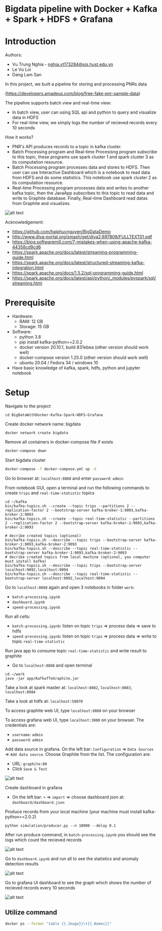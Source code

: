# Bigdata pipeline with Docker + Kafka + Spark + HDFS + Grafana

Introduction
===
Authors:
 - Vu Trung Nghia - nghia.vt173284@sis.hust.edu.vn
 - Le Vu Loi
 - Dang Lam San

In this project, we built a pipeline for storing and processing PNRs data

(https://developers.amadeus.com/blog/free-fake-pnr-sample-data)

The pipeline supports batch view and real-time view:
 - In batch view, user can using SQL api and python to query and visualize data in HDFS
 - For real-time view, we simply logs the number of recieved records every 10 seconds

How it works?
 - PNR's API produces records to a topic in kafka cluster.
 - Batch Processing program and Real-time Procesisng program subscribe to this topic, these programs use spark cluster 1 and spark cluster 3 as its computation resource.
 - Batch Processing program processes data and stores to HDFS. Then user can use Interactive Dashboard which is a notebook to read data from HDFS and do some statistics. This notebook use spark cluster 2 as its computation resource.
 - Real-time Processing program processes data and writes to another kafka topic, then the JavaApp subscribes to this topic to read data and write to Graphite database. Finally, Real-time Dashboard read datas from Graphite and visualizes.


![alt text](reports/images/overview_architecture.png)

Acknowledgement:
 - https://github.com/haiphucnguyen/BigDataDemo
 - http://www.diva-portal.org/smash/get/diva2:897808/FULLTEXT01.pdf
 - https://blog.softwaremill.com/7-mistakes-when-using-apache-kafka-44358cd9cd6
 - https://spark.apache.org/docs/latest/streaming-programming-guide.html
 - https://spark.apache.org/docs/latest/structured-streaming-kafka-integration.html
 - https://spark.apache.org/docs/1.5.2/sql-programming-guide.html
 - https://spark.apache.org/docs/latest/api/python/_modules/pyspark/sql/streaming.html


Prerequisite
===
 - Hardware:
   - RAM: 12 GB
   - Storage: 15 GB
 - Software:
   - python 3.8
   - pip install kafka-python==2.0.2
   - docker version 20.10.1, build 831ebea (other version should work well)
   - docker-compose version 1.25.0 (other version should work well)
   - ubuntu 20.04 / Fedora 34 / windows 10
 - Have basic knowledge of kafka, spark, hdfs, python and jupyter notebook

Setup
===
Navigate to the project
```
cd BigDataWithDocker-Kafka-Spark-HDFS-Grafana
```
Create docker network name: bigdata
```
docker network create bigdata
```
Remove all containers in docker-compose file if exists
```bash
docker-compose down
```
Start bigdata cluster
```bash
docker-compose -f docker-compose.yml up -d
```
Go to browser at: `localhost:8888` and enter `password`: `admin`

From notebook GUI, open a terminal and run the following commands to create `trips` and `real-time-statistic` topics
```
cd ~/kafka
bin/kafka-topics.sh --create --topic trips --partitions 2 --replication-factor 2 --bootstrap-server kafka-broker-1:9093,kafka-broker-2:9093
bin/kafka-topics.sh --create --topic real-time-statistic --partitions 2 --replication-factor 2 --bootstrap-server kafka-broker-1:9093,kafka-broker-2:9093

# decribe created topics (optional)
bin/kafka-topics.sh --describe --topic trips --bootstrap-server kafka-broker-1:9093,kafka-broker-2:9093
bin/kafka-topics.sh --describe --topic real-time-statistic --bootstrap-server kafka-broker-1:9093,kafka-broker-2:9093
# decribe created topics from local machine (optional, you computer must install kafka)
bin/kafka-topics.sh --describe --topic trips --bootstrap-server localhost:9092,localhost:9094
bin/kafka-topics.sh --describe --topic real-time-statistic --bootstrap-server localhost:9092,localhost:9094
```

Go to `localhost:8888` again and open 3 notebooks in folder `work`:
 - `batch-processing.ipynb`
 - `dashboard.ipynb`
 - `speed-processing.ipynb`

Run all cells:
 - `batch-processing.ipynb`: listen on topic `trips` => process data => save to hdfs
 - `speed-processing.ipynb`: listen on topic `trips` => process data => write to topic `real-time-statistic`

Run java app to consume topic `real-time-statistic` and write result to graphite
 - Go to `localhost:8888` and open terminal
```
cd ~/work
java -jar app/KafkafToGraphite.jar
```

Take a look at spark master at: `localhost:8082`, `localhost:8083`, `localhost:8084`

Take a look at hdfs at: `localhost:50070`

To access graphite web UI, type `localhost:8880` on your browser

To access grafana web UI, type `localhost:3000` on your browser. The credentials are:
- `username`: `admin`
- `password`: `admin`

Add data source in grafana. On the left bar: `Configuration` => `Data Sources` => `Add data source`. Choose Graphite from the list. The configuration are:
- URL: `graphite:80`
- Click `Save & Test`

![alt text](reports/images/add_graphite_datasource.png)

Create dashboard in grafana
 - On the left bar: `+` => `import` => choose dashboard json at: `dashboard/dashboard.json`

Produce records from your local machine (your machine must install kafka-python==2.0.2)
```
python simulation/producer.py --n 10000 --delay 0.1
```
After run produce command, in `batch-processing.ipynb` you should see the logs which count the recieved records

![alt text](reports/images/batch_processing_results.png)

Go to `dashboard.ipynb` and run all to see the statistics and anomaly detection results

![alt text](reports/images/dashboard_read_from_hdfs.png)


Go to grafana UI dashboard to see the graph which shows the number of recieved records every 10 seconds


![alt text](reports/images/grafana_data.png)


Utilize command
---
```bash
docker ps --format "table {{.Image}}\t{{.Names}}"
```
